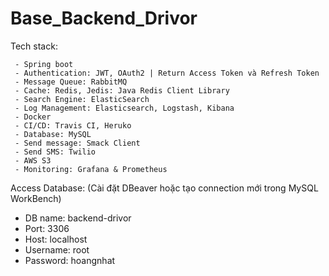 # Base_Backend_Drivor

Tech stack:

     - Spring boot
     - Authentication: JWT, OAuth2 | Return Access Token và Refresh Token
     - Message Queue: RabbitMQ
     - Cache: Redis, Jedis: Java Redis Client Library
     - Search Engine: ElasticSearch
     - Log Management: Elasticsearch, Logstash, Kibana
     - Docker
     - CI/CD: Travis CI, Heruko
     - Database: MySQL
     - Send message: Smack Client
     - Send SMS: Twilio
     - AWS S3 
     - Monitoring: Grafana & Prometheus  


Access Database: (Cài đặt DBeaver hoặc tạo connection mới trong MySQL WorkBench)
   - DB name: backend-drivor
   - Port: 3306
   - Host: localhost
   - Username: root
   - Password: hoangnhat
